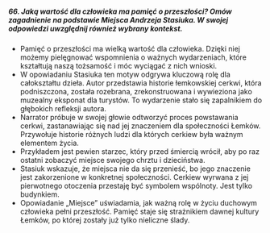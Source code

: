 ##### 66. Jaką wartość dla człowieka ma pamięć o przeszłości? Omów zagadnienie na podstawie Miejsca Andrzeja Stasiuka. W swojej odpowiedzi uwzględnij również wybrany kontekst.

- Pamięć o przeszłości ma wielką wartość dla człowieka. Dzięki niej możemy pielęgnować wspomnienia o ważnych wydarzeniach, które kształtują naszą tożsamość i móc wyciągać z nich wnioski.
- W opowiadaniu Stasiuka ten motyw odgrywa kluczową rolę dla całokształtu dzieła. Autor przedstawia historie łemkowskiej cerkwi, która podniszczona, została rozebrana, zrekonstruowana i wywieziona jako muzealny eksponat dla turystów. To wydarzenie stało się zapalnikiem do głębokich refleksji autora.
- Narrator próbuje w swojej głowie odtworzyć proces powstawania cerkwi, zastanawiając się nad jej znaczeniem dla społeczności Łemków. Przywołuje historie różnych ludzi dla których cerkiew była ważnym elementem życia.
- Przykładem jest pewien starzec, który przed śmiercią wrócił, aby po raz ostatni zobaczyć miejsce swojego chrztu i dzieciństwa. 
- Stasiuk wskazuje, że miejsca nie da się przenieść, bo jego znaczenie jest zakorzenione w konkretnej społeczności. Cerkiew wyrwana z jej pierwotnego otoczenia przestaję być symbolem wspólnoty. Jest tylko budynkiem. 
- Opowiadanie „Miejsce” uświadamia, jak ważną rolę w życiu duchowym człowieka pełni przeszłość. Pamięć staje się strażnikiem dawnej kultury Łemków, po której zostały już tylko nieliczne ślady.